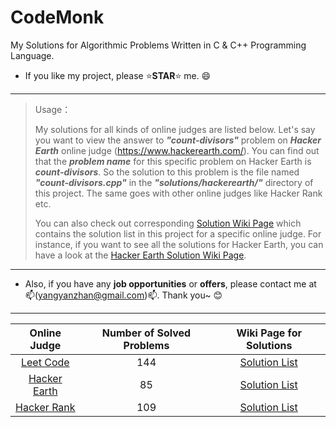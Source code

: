 # CodeMonk
My Solutions for Algorithmic Problems Written in C & C++ Programming Language.

* If you like my project, please :star:**STAR**:star: me. :smile:

---

> Usage：
>
> My solutions for all kinds of online judges are listed below. Let's say you want to view the answer to **_"count-divisors"_** problem on **_Hacker Earth_** online judge (https://www.hackerearth.com/). You can find out that the **_problem name_** for this specific problem on Hacker Earth is **_count-divisors_**. So the solution to this problem is the file named **_"count-divisors.cpp"_** in the **_"solutions/hackerearth/"_** directory of this project. The same goes with other online judges like Hacker Rank etc.
>
> You can also check out corresponding [Solution Wiki Page](https://github.com/yangyanzhan/CodeMonk/wiki) which contains the solution list in this project for a specific online judge. For instance, if you want to see all the solutions for Hacker Earth, you can have a look at the [Hacker Earth Solution Wiki Page](https://github.com/yangyanzhan/CodeMonk/wiki/Hacker-Earth).

---

* Also, if you have any **job opportunities** or **offers**, please contact me at :mailbox:(yangyanzhan@gmail.com):mailbox:. Thank you~ :blush:

---

| Online Judge | Number of Solved Problems | Wiki Page for Solutions |
| :----------: | :------: | :------: |
| [Leet Code](https://leetcode.com/) | 144 | [Solution List](https://github.com/yangyanzhan/CodeMonk/wiki/Leet-Code) |
| [Hacker Earth](https://www.hackerearth.com/challenges/) | 85 | [Solution List](https://github.com/yangyanzhan/CodeMonk/wiki/Hacker-Earth) |
| [Hacker Rank](https://www.hackerrank.com/) | 109 | [Solution List](https://github.com/yangyanzhan/CodeMonk/wiki/Hacker-Rank) |
